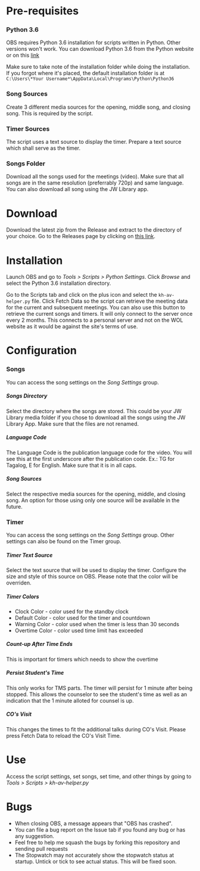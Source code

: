 # Pre-requisites
### Python 3.6
OBS requires Python 3.6 installation for scripts written in Python. Other versions won't work. You can download Python 3.6 from the Python website or on this [link](https://www.python.org/downloads/release/python-360/)

Make sure to take note of the installation folder while doing the installation. If you forgot where it's placed, the default installation folder is at `C:\Users\*Your Username*\AppData\Local\Programs\Python\Python36`

### Song Sources
Create 3 different media sources for the opening, middle song, and closing song. This is required by the script.

### Timer Sources
The script uses a text source to display the timer. Prepare a text source which shall serve as the timer. 

### Songs Folder
Download all the songs used for the meetings (video). Make sure that all songs are in the same resolution (preferrably 720p) and same language. You can also download all song using the JW Library app.

# Download
Download the latest zip from the Release and extract to the directory of your choice. Go to the Releases page by clicking on [this link](https://github.com/samuelmacdg/kh-av-helper/releases/).

# Installation
Launch OBS and go to *Tools > Scripts > Python Settings*. Click *Browse* and select the Python 3.6 installation directory. 

Go to the Scripts tab and click on the plus icon and select the `kh-av-helper.py` file. Click Fetch Data so the script can retrieve the meeting data for the current and subsequent meetings. You can also use this button to retrieve the current songs and timers. It will only connect to the server once every 2 months. This connects to a personal server and not on the WOL website as it would be against the site's terms of use.

# Configuration
### Songs
You can access the song settings on the *Song Settings* group.
##### Songs Directory
Select the directory where the songs are stored. This could be your JW Library media folder if you chose to download all the songs using the JW Library App. Make sure that the files are not renamed.
##### Language Code
The Language Code is the publication language code for the video. You will see this at the first underscore after the publication code. Ex.: TG for Tagalog, E for English. Make sure that it is in all caps.
##### Song Sources
Select the respective media sources for the opening, middle, and closing song. An option for those using only one source will be available in the future.

### Timer
You can access the song settings on the *Song Settings* group. Other settings can also be found on the Timer group.
##### Timer Text Source
Select the text source that will be used to display the timer. Configure the size and style of this source on OBS. Please note that the color will be overriden.
##### Timer Colors
- Clock Color - color used for the standby clock
- Default Color - color used for the timer and countdown
- Warning Color - color used when the timer is less than 30 seconds
- Overtime Color - color used time limit has exceeded
##### Count-up After Time Ends
This is important for timers which needs to show the overtime
##### Persist Student's Time
This only works for TMS parts. The timer will persist for 1 minute after being stopped. This allows the counselor to see the student's time as well as an indication that the 1 minute alloted for counsel is up.
##### CO's Visit
This changes the times to fit the additional talks during CO's Visit. Please press Fetch Data to reload the CO's Visit Time.

# Use
Access the script settings, set songs, set time, and other things by going to *Tools > Scripts > kh-av-helper.py*

# Bugs
- When closing OBS, a message appears that "OBS has crashed".
- You can file a bug report on the Issue tab if you found any bug or has any suggestion.
- Feel free to help me squash the bugs by forking this repository and sending pull requests
- The Stopwatch may not accurately show the stopwatch status at startup. Untick or tick to see actual status. This will be fixed soon.
